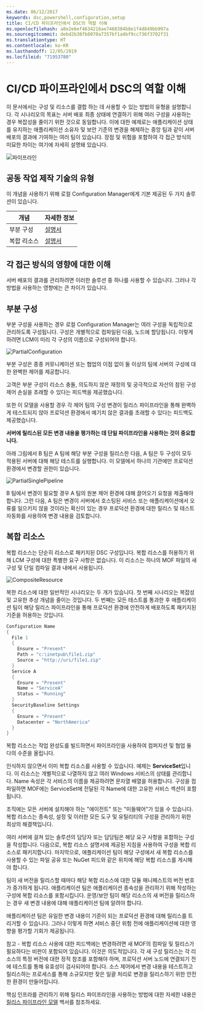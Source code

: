 ```yaml
---
ms.date: 06/12/2017
keywords: dsc,powershell,configuration,setup
title: CI/CD 파이프라인에서 DSC의 역할 이해
ms.openlocfilehash: a8e2e6ef4634216ae7468384b8e1f4d849bb997a
ms.sourcegitcommit: debd2b38fb8070a7357bf1a4bf9cc736f3702f31
ms.translationtype: HT
ms.contentlocale: ko-KR
ms.lasthandoff: 12/05/2019
ms.locfileid: "71953780"
---
```

# <a name="understanding-dscs-role-in-a-cicd-pipeline"></a>CI/CD 파이프라인에서 DSC의 역할 이해

이 문서에서는 구성 및 리소스를 결합 하는 데 사용할 수 있는 방법의 유형을 설명합니다.
각 시나리오의 목표는 서버 배포 최종 상태에 연결하기 위해 여러 구성을 사용하는 경우 복잡성을 줄이기 위한 것으로 동일합니다.
이에 대한 예제로는 애플리케이션 상태를 유지하는 애플리케이션 소유자 및 보안 기준의 변경을 해제하는 중앙 팀과 같이 서버 배포의 결과에 기여하는 여러 팀이 있습니다.
장점 및 위험을 포함하여 각 접근 방식의 미묘한 차이는 여기에 자세히 설명돼 있습니다.

![파이프라인](../images/Pipeline.jpg)

## <a name="types-of-collaborative-authoring-techniques"></a>공동 작업 제작 기술의 유형

이 개념을 사용하기 위해 로컬 Configuration Manager에게 기본 제공된 두 가지 솔루션이 있습니다.

| 개념 | 자세한 정보
|-|-
| 부분 구성 | [설명서](../pull-server/partialConfigs.md)
| 복합 리소스 | [설명서](../resources/authoringResourceComposite.md)

## <a name="understanding-the-impact-of-each-approach"></a>각 접근 방식의 영향에 대한 이해

서버 배포의 결과를 관리하려면 이러한 솔루션 중 하나를 사용할 수 있습니다.
그러나 각 방법을 사용하는 영향에는 큰 차이가 있습니다.

## <a name="partial-configurations"></a>부분 구성

부분 구성을 사용하는 경우 로컬 Configuration Manager는 여러 구성을 독립적으로 관리하도록 구성됩니다.
구성은 개별적으로 컴파일된 다음, 노드에 할당됩니다.
이렇게 하려면 LCM이 미리 각 구성의 이름으로 구성되어야 합니다.

![PartialConfiguration](../images/PartialConfiguration.jpg)

부분 구성은 종종 커뮤니케이션 또는 협업의 이점 없이 둘 이상의 팀에 서버의 구성에 대한 완벽한 제어를 제공합니다.

고객은 부분 구성이 리소스 충돌, 의도하지 않은 재정의 및 궁극적으로 자산의 참된 구성 제어 손실을 초래할 수 있다는 피드백을 제공했습니다.

또한 이 모델을 사용할 경우 각 제어 팀의 구성 변경이 릴리스 파이프라인을 통해 완벽하게 테스트되지 않아 프로덕션 환경에서 예기치 않은 결과를 초래할 수 있다는 피드백도 제공했습니다.

**서버에 릴리스된 모든 변경 내용을 평가하는 데 단일 파이프라인을 사용하는 것이 중요합니다.**

아래 그림에서 B 팀은 A 팀에 해당 부분 구성을 릴리스한 다음, A 팀은 두 구성이 모두 적용된 서버에 대해 해당 테스트를 실행합니다.
이 모델에서 하나의 기관에만 프로덕션 환경에서 변경할 권한이 있습니다.

![PartialSinglePipeline](../images/PartialSinglePipeline.jpg)

B 팀에서 변경이 필요할 경우 A 팀의 원본 제어 환경에 대해 끌어오기 요청을 제출해야 합니다.
그런 다음, A 팀은 변경이 서버에서 호스팅된 서비스 또는 애플리케이션에서 오류를 일으키지 않을 것이라는 확신이 있는 경우 프로덕션 환경에 대한 릴리스 및 테스트 자동화를 사용하여 변경 내용을 검토합니다.

## <a name="composite-resources"></a>복합 리소스

복합 리소스는 단순히 리소스로 패키지된 DSC 구성입니다.
복합 리소스를 허용하기 위해 LCM 구성에 대한 특별한 요구 사항은 없습니다.
이 리소스는 하나의 MOF 파일의 새 구성 및 단일 컴파일 결과 내에서 사용됩니다.

![CompositeResource](../images/CompositeResource.jpg)

복한 리소스에 대한 일반적인 시나리오는 두 개가 있습니다.
첫 번째 시나리오는 복잡성 및 고유한 추상 개념을 줄이는 것입니다.
두 번째는 모든 테스트를 통과한 후 애플리케이션 팀이 해당 릴리스 파이프라인을 통해 프로덕션 환경에 안전하게 배포하도록 패키지된 기준을 허용하는 것입니다.

```PowerShell
Configuration Name
{
  File 1
  {
    Ensure = "Present"
    Path = "c:\inetpub\file1.zip"
    Source = "http://uri/file1.zip"
  }
  Service A
  {
    Ensure = "Present"
    Name = "ServiceA"
    Status = "Running"
  }
  SecurityBaseline Settings
  {
    Ensure = "Present"
    Datacenter = "NorthAmerica"
  }
}
```

복합 리소스는 작업 완성도를 빌드하면서 파이프라인을 사용하여 컴퍼지션 및 협업 둘 다의 수준을 올립니다.

인식하지 않으면서 이미 복합 리소스를 사용할 수 있습니다.
예제는 **ServiceSet**입니다.
이 리소스는 개별적으로 나열하지 않고 여러 Windows 서비스의 상태를 관리합니다.
Name 속성은 각 서비스의 이름을 제공하려면 문자열 배열을 허용합니다.
구성을 컴파일하면 MOF에는 ServiceSet에 전달된 각 Name에 대한 고유한 서비스 섹션이 포함됩니다.

조직에는 모든 서버에 설치해야 하는 "에이전트" 또는 "미들웨어"가 있을 수 있습니다.
복합 리소스는 종속성, 설정 및 이러한 모든 도구 및 유틸리티의 구성을 관리하기 위한 최상의 해결책입니다.

여러 서버에 걸쳐 있는 솔루션의 담당자 또는 담당팀은 해당 요구 사항을 포함하는 구성을 작성합니다.
다음으로, 복합 리소스 설명서에 제공된 지침을 사용하여 구성을 복합 리소스로 패키지합니다.
마지막으로, 애플리케이션 팀이 해당 구성에서 새 복합 리소스를 사용할 수 있는 파일 공유 또는 NuGet 피드와 같은 위치에 해당 복합 리소스를 게시해야 합니다.

팀이 새 버전을 릴리스할 때마다 해당 복합 리소스에 대한 모듈 매니페스트의 버전 번호가 증가하게 됩니다.
애플리케이션 팀은 애플리케이션 종속성을 관리하기 위해 작성하는 구성에 복합 리소스를 포함시킵니다.
운영/보안 팀이 해당 리소스의 새 버전을 릴리스하는 경우 새 변경 내용에 대해 애플리케이션 팀에 알려야 합니다.

애플리케이션 팀은 유일한 변경 내용이 기준이 되는 프로덕션 환경에 대해 릴리스를 트리거할 수 있습니다.
그러나 이렇게 하면 서비스 중단 위험 전에 애플리케이션에 대한 영향을 평가할 기회가 제공됩니다.

참고 - 복합 리소스 사용에 대한 피드백에는 변경하려면 새 MOF의 컴파일 및 릴리스가 필요하다는 비판이 포함되어 있습니다.
이것은 의도적입니다.
각 새 구성 릴리스는 각 리소스의 특정 버전에 대한 정적 참조를 포함해야 하며, 프로덕션 서버 노드에 연결되기 전에 테스트를 통해 유효성이 검사되어야 합니다.
소스 제어에서 변경 내용을 테스트하고 릴리스하는 프로세스를 통해 소규모지만 잦은 일괄 처리로 변경을 릴리스하기 위한 안전한 환경이 만들어집니다.

핵심 인프라를 관리하기 위해 릴리스 파이프라인을 사용하는 방법에 대한 자세한 내용은 [릴리스 파이프라인 모델](../further-reading/whitepapers.md) 백서를 참조하세요.
